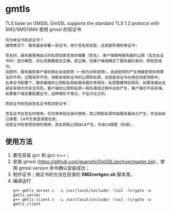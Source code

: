 # gmtls
TLS base on GMSSL
GmSSL supports the standard TLS 1.2 protocol with SM2/SM3/SM4
使用 gmssl 的双证书

```
何为单证书和双证书？
通常情况下，服务器会部署一张证书，用于签名和加密，这就是所谓的单证书:

签名时，服务器使用自己的私钥加密信息的摘要（签名），客户端使用服务器的公钥（包含在证书中）进行解密，对比该摘要是否正确，若正确，则客户端就确定了服务器的身份，即验签成功。
加密时，服务器和客户端协商出会话密钥（一般为对称密钥），会话密钥的产生根据密钥协商算法的不同，过程有所不同，但都会用到证书的公钥和私钥，也就是说证书也用在加密场景中。
在单证书配置下，服务器端的公钥和私钥由服务器负责保存。私钥需要特别保存，如果泄漏出去就会有很大的安全风险。客户端的公钥和私钥一般在通信过程中动态产生，客户端也不会存储。如果客户端也要配置证书，这种情形不常见，不在讨论之列。

而双证书则包括签名证书和加密证书：

签名证书在签名时使用，仅仅用来验证身份使用，其公钥和私钥均由服务器自己产生，并且由自己保管，CA不负责其保管任务。
加密证书在密钥协商时使用，其私钥和公钥由CA产生，并由CA保管（存根）。

```

## 使用方法
1. 要先安装 gcc 和 gcc-c++；
2. 安装 gmssl (https://github.com/guanzhi/GmSSL/archive/master.zip)，使用 gmssl version 命令确认安装成功；
3. 制作证书；做证书的方法在目录的 **SM2certgen.sh** 脚本里。
4. 编译运行
   ```
   g++ gmtls_server.c  -L /usr/local/include/ -lssl -lcrypto -o gmtls_server
   g++ gmtls_client.c  -L /usr/local/include/ -lssl -lcrypto -o gmtls_client
   ```
